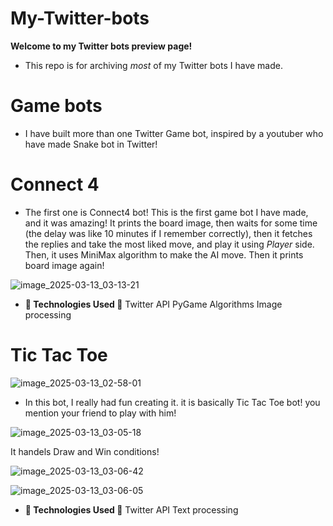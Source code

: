 # My-Twitter-bots
**Welcome to my Twitter bots preview page!**
- This repo is for archiving *most* of my Twitter bots I have made.


# Game bots

- I have built more than one Twitter Game bot, inspired by a youtuber who have made Snake bot in Twitter!


# **Connect 4**
- The first one is Connect4 bot!
  This is the first game bot I have made, and it was amazing!
  It prints the board image, then waits for some time (the delay was like 10 minutes if I remember correctly), then it fetches the replies and take the most liked move, and play it using *Player*     side.
  Then, it uses MiniMax algorithm to make the AI move.
  Then it prints board image again!

![image_2025-03-13_03-13-21](https://github.com/user-attachments/assets/ae3d7c08-dbc3-4031-a409-6d0350ea6e50)

- **🔧 Technologies Used 🔧**
Twitter API
PyGame
Algorithms
Image processing

# **Tic Tac Toe**
![image_2025-03-13_02-58-01](https://github.com/user-attachments/assets/06934222-fc14-4482-8af0-bbd752376704)

- In this bot, I really had fun creating it.
  it is basically Tic Tac Toe bot!
  you mention your friend to play with him!
  
 ![image_2025-03-13_03-05-18](https://github.com/user-attachments/assets/41984883-b33d-466b-aebc-b0294be3e819)

It handels Draw and Win conditions!

![image_2025-03-13_03-06-42](https://github.com/user-attachments/assets/ce018118-9782-4f37-8d1d-b2378ed9676c)

![image_2025-03-13_03-06-05](https://github.com/user-attachments/assets/9581e12d-ed85-4b60-919f-0a8ffca4cd21)

- **🔧 Technologies Used 🔧**
Twitter API
Text processing






